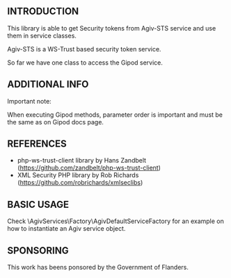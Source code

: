 INTRODUCTION
------------

This library is able to get Security tokens from Agiv-STS service
and use them in service classes.

Agiv-STS is a WS-Trust based security token service.

So far we have one class to access the Gipod service.


ADDITIONAL INFO
---------------

Important note:

When executing Gipod methods, parameter order is important
and must be the same as on Gipod docs page.


REFERENCES
---------

 * php-ws-trust-client library by Hans Zandbelt
   (https://github.com/zandbelt/php-ws-trust-client)
 * XML Security PHP library by Rob Richards
   (https://github.com/robrichards/xmlseclibs)


BASIC USAGE
-----------

Check \AgivServices\Factory\AgivDefaultServiceFactory
for an example on how to instantiate an Agiv service object.


SPONSORING
----------

This work has beens ponsored by the Government of Flanders.
